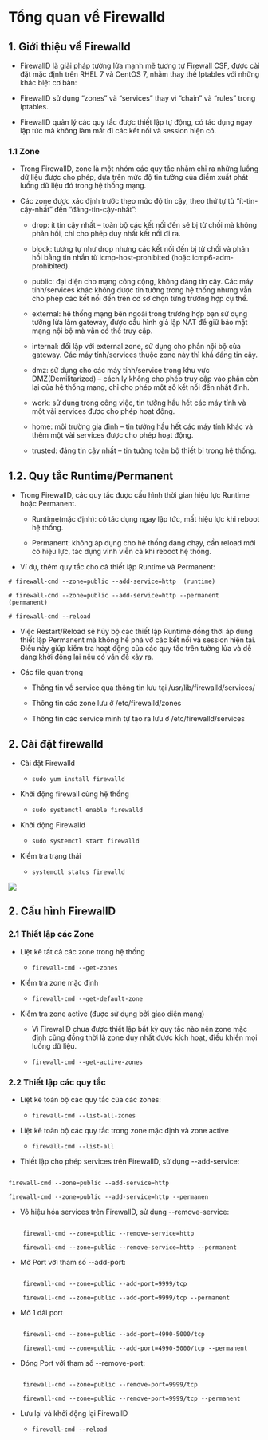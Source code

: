 # Tổng quan về Firewalld

## 1. Giới thiệu về Firewalld

- FirewallD là giải pháp tường lửa mạnh mẽ tương tự Firewall CSF, được cài đặt mặc định trên RHEL 7 và CentOS 7, nhằm thay thế Iptables với những khác biệt cơ bản:

- FirewallD sử dụng “zones” và “services” thay vì “chain” và “rules” trong Iptables.

- FirewallD quản lý các quy tắc được thiết lập tự động, có tác dụng ngay lập tức mà không làm mất đi các kết nối và session hiện có.

### 1.1 Zone

- Trong FirewallD, zone là một nhóm các quy tắc nhằm chỉ ra những luồng dữ liệu được cho phép, dựa trên mức độ tin tưởng của điểm xuất phát luồng dữ liệu đó trong hệ thống mạng.

- Các zone được xác định trước theo mức độ tin cậy, theo thứ tự từ “ít-tin-cậy-nhất” đến “đáng-tin-cậy-nhất”:

    - drop: ít tin cậy nhất – toàn bộ các kết nối đến sẽ bị từ chối mà không phản hồi, chỉ cho phép duy nhất kết nối đi ra.

    - block: tương tự như drop nhưng các kết nối đến bị từ chối và phản hồi bằng tin nhắn từ icmp-host-prohibited (hoặc icmp6-adm-prohibited).

    - public: đại diện cho mạng công cộng, không đáng tin cậy. Các máy tính/services khác không được tin tưởng trong hệ thống nhưng vẫn cho phép các kết nối đến trên cơ sở chọn từng trường hợp cụ thể.

    - external: hệ thống mạng bên ngoài trong trường hợp bạn sử dụng tường lửa làm gateway, được cấu hình giả lập NAT để giữ bảo mật mạng nội bộ mà vẫn có thể truy cập.

    - internal: đối lập với external zone, sử dụng cho phần nội bộ của gateway. Các máy tính/services thuộc zone này thì khá đáng tin cậy.

    - dmz: sử dụng cho các máy tính/service trong khu vực DMZ(Demilitarized) – cách ly không cho phép truy cập vào phần còn lại của hệ thống mạng, chỉ cho phép một số kết nối đến nhất định.

    - work: sử dụng trong công việc, tin tưởng hầu hết các máy tính và một vài services được cho phép hoạt động.

    - home: môi trường gia đình – tin tưởng hầu hết các máy tính khác và thêm một vài services được cho phép hoạt động.

    - trusted: đáng tin cậy nhất – tin tưởng toàn bộ thiết bị trong hệ thống.

## 1.2. Quy tắc Runtime/Permanent

- Trong FirewallD, các quy tắc được cấu hình thời gian hiệu lực Runtime hoặc Permanent.

    - Runtime(mặc định): có tác dụng ngay lập tức, mất hiệu lực khi reboot hệ thống.

    - Permanent: không áp dụng cho hệ thống đang chạy, cần reload mới có hiệu lực, tác dụng vĩnh viễn cả khi reboot hệ thống.

- Ví dụ, thêm quy tắc cho cả thiết lập Runtime và Permanent:

```
# firewall-cmd --zone=public --add-service=http  (runtime)

# firewall-cmd --zone=public --add-service=http --permanent (permanent)

# firewall-cmd --reload

```

- Việc Restart/Reload sẽ hủy bộ các thiết lập Runtime đồng thời áp dụng thiết lập Permanent mà không hề phá vỡ các kết nối và session hiện tại. Điều này giúp kiểm tra hoạt động của các quy tắc trên tường lửa và dễ dàng khởi động lại nếu có vấn đề xảy ra.

- Các file quan trọng

    - Thông tin về service qua thông tin lưu tại /usr/lib/firewalld/services/

    - Thông tin các zone lưu ở /etc/firewalld/zones

    - Thông tin các service mình tự tạo ra lưu ở /etc/firewalld/services

## 2. Cài đặt firewalld

- Cài đặt Firewalld

    - ` sudo yum install firewalld `

- Khởi động firewall cùng hệ thống

    - ` sudo systemctl enable firewalld `

- Khởi động Firewalld

    - ` sudo systemctl start firewalld `

- Kiểm tra trạng thái

    - ` systemctl status firewalld `

<img src="https://imgur.com/ceK4FiV.png">

## 2. Cấu hình FirewallD

### 2.1 Thiết lập các Zone

- Liệt kê tất cả các zone trong hệ thống

    - ` firewall-cmd --get-zones `

- Kiểm tra zone mặc định

    - ` firewall-cmd --get-default-zone `

- Kiểm tra zone active (được sử dụng bởi giao diện mạng)

    - Vì FirewallD chưa được thiết lập bất kỳ quy tắc nào nên zone mặc định cũng đồng thời là zone duy nhất được kích hoạt, điều khiển mọi luồng dữ liệu.

    - ` firewall-cmd --get-active-zones `

### 2.2 Thiết lập các quy tắc

- Liệt kê toàn bộ các quy tắc của các zones:

    - ` firewall-cmd --list-all-zones `

- Liệt kê toàn bộ các quy tắc trong zone mặc định và zone active

    - ` firewall-cmd --list-all `

- Thiết lập cho phép services trên FirewallD, sử dụng --add-service:

```

firewall-cmd --zone=public --add-service=http

firewall-cmd --zone=public --add-service=http --permanen

```

- Vô hiệu hóa services trên FirewallD, sử dụng --remove-service:

```

    firewall-cmd --zone=public --remove-service=http

    firewall-cmd --zone=public --remove-service=http --permanent

```

- Mở Port với tham số --add-port:

``` 

    firewall-cmd --zone=public --add-port=9999/tcp

    firewall-cmd --zone=public --add-port=9999/tcp --permanent

```

- Mở 1 dải port

```

    firewall-cmd --zone=public --add-port=4990-5000/tcp

    firewall-cmd --zone=public --add-port=4990-5000/tcp --permanent

```

- Đóng Port với tham số --remove-port:

```

    firewall-cmd --zone=public --remove-port=9999/tcp

    firewall-cmd --zone=public --remove-port=9999/tcp --permanent

```

- Lưu lại và khởi động lại FirewallD

    - ` firewall-cmd --reload `